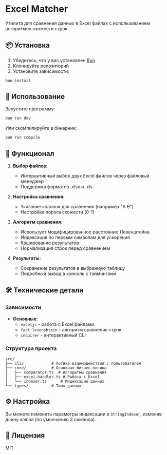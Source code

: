 # Excel Matcher

Утилита для сравнения данных в Excel файлах с использованием алгоритмов схожести строк.

## 📦 Установка

1. Убедитесь, что у вас установлен [Bun](https://bun.sh/)
2. Клонируйте репозиторий
3. Установите зависимости:
```bash
bun install
```

## 🚀 Использование

Запустите программу:
```bash
bun run dev
```

Или скомпилируйте в бинарник:
```bash
bun run compile
```

## 🔧 Функционал

1. **Выбор файлов**:
   - Интерактивный выбор двух Excel файлов через файловый менеджер
   - Поддержка форматов .xlsx и .xls

2. **Настройка сравнения**:
   - Указание колонок для сравнения (например "A B")
   - Настройка порога схожести (0-1)

3. **Алгоритм сравнения**:
   - Использует модифицированное расстояние Левенштейна
   - Индексация по первым символам для ускорения
   - Кэширование результатов
   - Нормализация строк перед сравнением

4. **Результаты**:
   - Сохранение результатов в выбранную таблицу
   - Подробный вывод в консоль с таймингами

## 🛠 Технические детали

### Зависимости
- **Основные**:
  - `exceljs` - работа с Excel файлами
  - `fast-levenshtein` - алгоритм сравнения строк
  - `inquirer` - интерактивный CLI

### Структура проекта
```
src/
├── cli/            # Логика взаимодействия с пользователем
├── core/           # Основная бизнес-логика
│   ├── comparator.ts  # Алгоритмы сравнения
│   ├── excel-handler.ts # Работа с Excel
│   └── indexer.ts      # Индексация данных
└── types/          # Типы данных
```

## ⚙️ Настройка

Вы можете изменить параметры индексации в `StringIndexer`, изменив длину ключа (по умолчанию 3 символа).

## 📝 Лицензия

MIT

